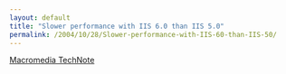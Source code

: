 ```yaml
---
layout: default
title: "Slower performance with IIS 6.0 than IIS 5.0"
permalink: /2004/10/28/Slower-performance-with-IIS-60-than-IIS-50/
---
```


<P><A class="" href="http://www.macromedia.com/support/coldfusion/ts/documents/iis6_slow_perf.htm" target=_blank>Macromedia TechNote</A></P>